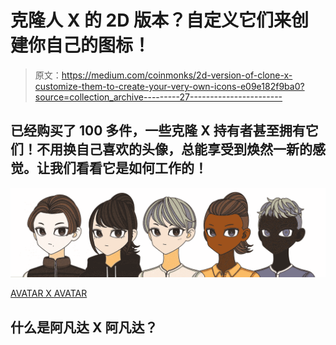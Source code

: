 # 克隆人 X 的 2D 版本？自定义它们来创建你自己的图标！

> 原文：<https://medium.com/coinmonks/2d-version-of-clone-x-customize-them-to-create-your-very-own-icons-e09e182f9ba0?source=collection_archive---------27----------------------->

## 已经购买了 100 多件，一些克隆 X 持有者甚至拥有它们！不用换自己喜欢的头像，总能享受到焕然一新的感觉。让我们看看它是如何工作的！

![](img/c2ddafeadd9fada2a6a582a952735705.png)

[AVATAR X AVATAR](https://opensea.io/collection/avatar-x-avatar)

## 什么是阿凡达 X 阿凡达？